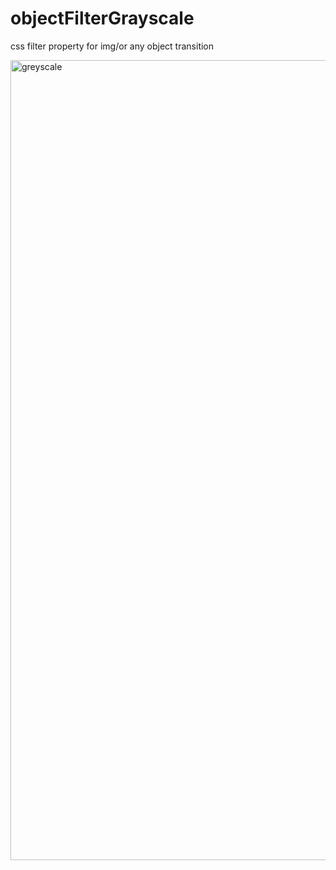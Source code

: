 # objectFilterGrayscale
css filter property for img/or any object transition

<img width="1280" alt="greyscale" src="https://user-images.githubusercontent.com/61503627/107879973-471ee680-6edc-11eb-8084-75bd3c64e8c6.png">
